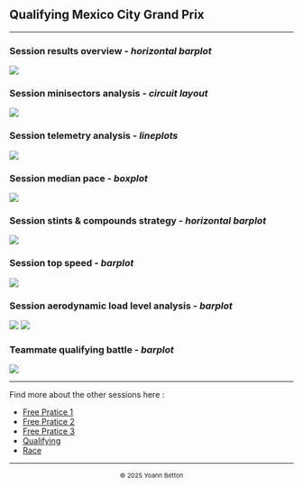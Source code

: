 ## Qualifying Mexico City Grand Prix

---

### Session results overview - *horizontal barplot*

<img src="/output/2022-10-30_Mexico_City_Grand_Prix/qualifying_results_overview_white.svg?raw=true"/>

### Session minisectors analysis - *circuit layout*

<img src="/output/2022-10-30_Mexico_City_Grand_Prix/qualifying_minisectors_analysis_white.svg?raw=true"/>

### Session telemetry analysis - *lineplots*

<img src="/output/2022-10-30_Mexico_City_Grand_Prix/qualifying_telemetry_analysis_white.svg?raw=true"/>

### Session median pace - *boxplot*

<img src="/output/2022-10-30_Mexico_City_Grand_Prix/qualifying_median_pace_white.svg?raw=true"/>

### Session stints & compounds strategy - *horizontal barplot*

<img src="/output/2022-10-30_Mexico_City_Grand_Prix/qualifying_stints_compounds_stategy_white.svg?raw=true"/>

### Session top speed - *barplot*

<img src="/output/2022-10-30_Mexico_City_Grand_Prix/topspeed_qualifying_white.svg?raw=true"/>

### Session aerodynamic load level analysis - *barplot*

<img src="/output/2022-10-30_Mexico_City_Grand_Prix/qualifying_maximum_throttle_white.svg?raw=true"/>

<img src="/output/2022-10-30_Mexico_City_Grand_Prix/qualifying_speed_ratio_white.svg?raw=true"/>

### Teammate qualifying battle - *barplot*

<img src="/output/2022-10-30_Mexico_City_Grand_Prix/teammates_qualifying_battle_white.svg?raw=true"/>

--- 

Find more about the other sessions here :
  - [Free Pratice 1](/page/FP1/2022-10-30_Mexico_City_Grand_Prix)  
  - [Free Pratice 2](/page/FP2/2022-10-30_Mexico_City_Grand_Prix) 
  - [Free Pratice 3](/page/FP3/2022-10-30_Mexico_City_Grand_Prix)
  - [Qualifying](/page/Qualifying/2022-10-30_Mexico_City_Grand_Prix) 
  - [Race](/page/Race/2022-10-30_Mexico_City_Grand_Prix)

---

<div style="text-align: center">
  <p style="font-size:11px">&copy; 2025 Yoann Betton</p>
</div>

<!-- ---

<p style="font-size:11px">Page generated from <a href="https://github.com/yoannbtn/yoannbtn.github.io">github.com/yoannbtn</a>.</p> -->